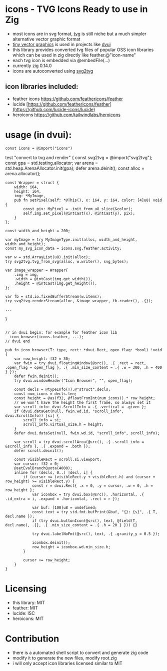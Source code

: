 # icons - TVG Icons Ready to use in Zig

- most icons are in svg format, [tvg](https://tinyvg.tech/) is still niche but a much simpler alternative vector graphic format
- [tiny vector graphics](https://github.com/TinyVG/sdk) is used in projects like [dvui](https://github.com/david-vanderson/dvui)
- this library provides converted tvg files of popular OSS icon libraries which can be used in zig directly like feather.@"icon-name"
- each tvg icon is embedded via @embedFile(...)
- currently zig 0.14.0
- icons are autoconverted using [svg2tvg](https://github.com/nat3Github/zig-lib-svg2tvg)

## icon libraries included:

- feather icons https://github.com/feathericons/feather
- lucide [https://github.com/feathericons/feather](https://github.com/lucide-icons/lucide)
- heroicons https://github.com/tailwindlabs/heroicons

# usage (in dvui):
```zig
const icons = @import("icons")
```
test "convert to tvg and render" {
    const svg2tvg = @import("svg2tvg");
    const gpa = std.testing.allocator;
    var arena = std.heap.ArenaAllocator.init(gpa);
    defer arena.deinit();
    const alloc = arena.allocator();

    const Wrapper = struct {
        width: i64,
        height: i64,
        img: *MyImage,
        pub fn setPixel(self: *@This(), x: i64, y: i64, color: [4]u8) void {
            const pix: MyPixel = .init_from_u8_slice(&color);
            self.img.set_pixel(@intCast(x), @intCast(y), pix);
        }
    };

    const width_and_height = 200;

    var myImage = try MyImageType.init(alloc, width_and_height, width_and_height);
    const my_svg_icon_data = icons.svg.feather.activity;

    var w = std.ArrayList(u8).init(alloc);
    try svg2tvg.tvg_from_svg(alloc, w.writer(), svg_bytes);

    var image_wrapper = Wrapper{
        .img = img,
        .width = @intCast(img.get_width()),
        .height = @intCast(img.get_height()),
    };

    var fb = std.io.fixedBufferStream(w.items);
    try svg2tvg.renderStream(alloc, &image_wrapper, fb.reader(), .{});

    ...
}
```

// in dvui begin: for example for feather icon lib
  icon_browser(icons.feather, ...);
// dvui end

pub fn icon_browser(T: type, rect: *dvui.Rect, open_flag: *bool) !void {
    var row_height: f32 = 30;
    var fwin = try dvui.floatingWindow(@src(), .{ .rect = rect, .open_flag = open_flag }, .{ .min_size_content = .{ .w = 300, .h = 400 } });
    defer fwin.deinit();
    try dvui.windowHeader("Icon Browser", "", open_flag);

    const decls = @typeInfo(T).@"struct".decls;
    const num_icons = decls.len;
    const height = @as(f32, @floatFromInt(num_icons)) * row_height;
    // we won't have the height the first frame, so always set it
    var scroll_info: dvui.ScrollInfo = .{ .vertical = .given };
    if (dvui.dataGet(null, fwin.wd.id, "scroll_info", dvui.ScrollInfo)) |si| {
        scroll_info = si;
        scroll_info.virtual_size.h = height;
    }
    defer dvui.dataSet(null, fwin.wd.id, "scroll_info", scroll_info);

    var scroll = try dvui.scrollArea(@src(), .{ .scroll_info = &scroll_info }, .{ .expand = .both });
    defer scroll.deinit();

    const visibleRect = scroll.si.viewport;
    var cursor: f32 = 0;
    @setEvalBranchQuota(4000);
    inline for (decls, 0..) |decl, i| {
        if (cursor <= (visibleRect.y + visibleRect.h) and (cursor + row_height) >= visibleRect.y) {
            const r = dvui.Rect{ .x = 0, .y = cursor, .w = 0, .h = row_height };
            var iconbox = try dvui.box(@src(), .horizontal, .{ .id_extra = i, .expand = .horizontal, .rect = r });

            var buf: [100]u8 = undefined;
            const text = try std.fmt.bufPrint(&buf, "{}: {s}", .{ T, decl.name });
            if (try dvui.buttonIcon(@src(), text, @field(T, decl.name), .{}, .{ .min_size_content = .{ .h = 20 } })) {}

            try dvui.labelNoFmt(@src(), text, .{ .gravity_y = 0.5 });

            iconbox.deinit();
            row_height = iconbox.wd.min_size.h;
        }

        cursor += row_height;
    }
}
```

# Licensing

- this library: MIT
- feather: MIT
- lucide: ISC
- heroicons: MIT

# Contribution

- there is a automated shell script to convert and generate zig code
- modify it to generate the new files, modify root.zig
- i will only accept icon libraries licensed similar to MIT
